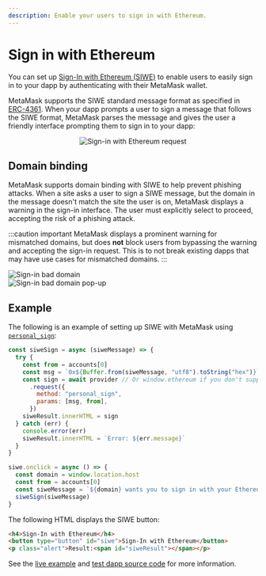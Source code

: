```yaml
---
description: Enable your users to sign in with Ethereum.
---
```


# Sign in with Ethereum

You can set up [Sign-In with Ethereum (SIWE)](https://docs.login.xyz/) to enable users to easily
sign in to your dapp by authenticating with their MetaMask wallet.

MetaMask supports the SIWE standard message format as specified in [ERC-4361](https://eips.ethereum.org/EIPS/eip-4361).
When your dapp prompts a user to sign a message that follows the SIWE format,
MetaMask parses the message and gives the user a friendly interface prompting them to sign in to
your dapp:

<p align="center">
    <img src={require("../../assets/siwe.png").default} alt="Sign-in with Ethereum request" style={{border: '1px solid #DCDCDC'}} />
</p>

## Domain binding

MetaMask supports domain binding with SIWE to help prevent phishing attacks.
When a site asks a user to sign a SIWE message, but the domain in the message doesn't match the site
the user is on, MetaMask displays a warning in the sign-in interface.
The user must explicitly select to proceed, accepting the risk of a phishing attack.

:::caution important
MetaMask displays a prominent warning for mismatched domains, but does **not** block users from
bypassing the warning and accepting the sign-in request.
This is to not break existing dapps that may have use cases for mismatched domains.
:::

<div class="row">
    <div class="column">
        <img src={require("../../assets/siwe-bad-domain.png").default} alt="Sign-in bad domain" style={{border: '1px solid #DCDCDC'}} />
    </div>
    <div class="column">
        <img src={require("../../assets/siwe-bad-domain-2.png").default} alt="Sign-in bad domain pop-up" style={{border: '1px solid #DCDCDC'}} />
    </div>
</div>

## Example

The following is an example of setting up SIWE with MetaMask using
[`personal_sign`](/wallet/reference/json-rpc-methods/personal_sign):

```javascript title="index.js"
const siweSign = async (siweMessage) => {
  try {
    const from = accounts[0]
    const msg = `0x${Buffer.from(siweMessage, "utf8").toString("hex")}`
    const sign = await provider // Or window.ethereum if you don't support EIP-6963.
      .request({
        method: "personal_sign",
        params: [msg, from],
      })
    siweResult.innerHTML = sign
  } catch (err) {
    console.error(err)
    siweResult.innerHTML = `Error: ${err.message}`
  }
}

siwe.onclick = async () => {
  const domain = window.location.host
  const from = accounts[0]
  const siweMessage = `${domain} wants you to sign in with your Ethereum account:\n${from}\n\nI accept the MetaMask Terms of Service: https://community.metamask.io/tos\n\nURI: https://${domain}\nVersion: 1\nChain ID: 1\nNonce: 32891757\nIssued At: 2021-09-30T16:25:24.000Z`
  siweSign(siweMessage)
}
```

The following HTML displays the SIWE button:

```html title="index.html"
<h4>Sign-In with Ethereum</h4>
<button type="button" id="siwe">Sign-In with Ethereum</button>
<p class="alert">Result:<span id="siweResult"></span></p>
```

See the [live example](https://metamask.github.io/test-dapp/#siwe) and
[test dapp source code](https://github.com/MetaMask/test-dapp) for more information.
